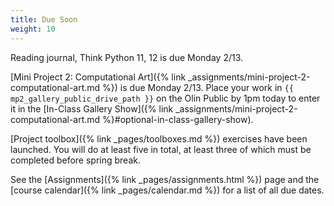 ```yaml
---
title: Due Soon
weight: 10
---
```


Reading journal, Think Python 11, 12 is due Monday 2/13.

[Mini Project 2: Computational Art]({% link _assignments/mini-project-2-computational-art.md %}) is due Monday 2/13. Place your work in `{{ mp2_gallery_public_drive_path }}` on the Olin Public by 1pm today to enter it in the [In-Class Gallery Show]({% link _assignments/mini-project-2-computational-art.md %}#optional-in-class-gallery-show).

[Project toolbox]({% link _pages/toolboxes.md %}) exercises have been launched.
You will do at least five in total, at least three of which must be completed before spring break.

See the [Assignments]({% link _pages/assignments.html %}) page and the [course calendar]({% link _pages/calendar.md %}) for a list of all due dates.
